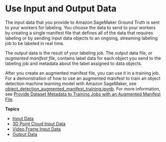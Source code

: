 # Use Input and Output Data<a name="sms-data"></a>

The input data that you provide to Amazon SageMaker Ground Truth is sent to your workers for labeling\. You choose the data to send to your workers by creating a single manifest file that defines all of the data that requires labeling or by sending input data objects to an ongoing, streaming labeling job to be labeled in real time\. 

The output data is the result of your labeling job\. The output data file, or *augmented manifest file*, contains label data for each object you send to the labeling job and metadata about the label assigned to data objects\.

After you create an augmented manifest file, you can use it in a training job\. For a demonstration of how to use an augmented manifest to train an object detection machine learning model with Amazon SageMaker, see [object\_detection\_augmented\_manifest\_training\.ipynb](https://github.com/awslabs/amazon-sagemaker-examples/blob/master/ground_truth_labeling_jobs/object_detection_augmented_manifest_training/object_detection_augmented_manifest_training.ipynb)\. For more information, see [Provide Dataset Metadata to Training Jobs with an Augmented Manifest File](augmented-manifest.md)\.

**Topics**
+ [Input Data](sms-data-input.md)
+ [3D Point Cloud Input Data](sms-point-cloud-input-data.md)
+ [Video Frame Input Data](sms-video-frame-input-data-overview.md)
+ [Output Data](sms-data-output.md)
